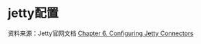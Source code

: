 jetty配置
=========



资料来源：Jetty官网文档 [Chapter 6. Configuring Jetty Connectors](http://www.eclipse.org/jetty/documentation/current/configuring-connectors.html)

